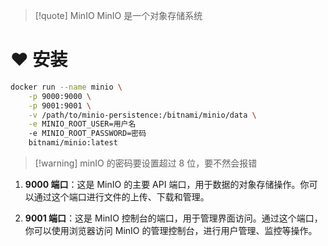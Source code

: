 
>[!quote] MinIO 
>MinIO 是一个对象存储系统

# ❤️ 安装
```bash
docker run --name minio \
    -p 9000:9000 \
    -p 9001:9001 \
    -v /path/to/minio-persistence:/bitnami/minio/data \
    -e MINIO_ROOT_USER=用户名
    -e MINIO_ROOT_PASSWORD=密码
    bitnami/minio:latest
```

>[!warning] minIO 的密码要设置超过 8 位，要不然会报错

1. **9000 端口**：这是 MinIO 的主要 API 端口，用于数据的对象存储操作。你可以通过这个端口进行文件的上传、下载和管理。
    
2. **9001 端口**：这是 MinIO 控制台的端口，用于管理界面访问。通过这个端口，你可以使用浏览器访问 MinIO 的管理控制台，进行用户管理、监控等操作。

